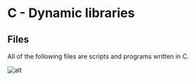 # C - Dynamic libraries

## Files

All of the following files are scripts and programs written in C.

![alt](https://geps.dev/progress/00)
